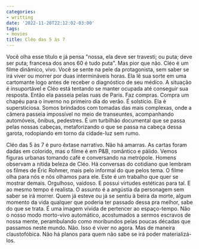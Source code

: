 ```yaml
---
categories:
- writting
date: '2022-11-20T22:12:02-03:00'
tags:
- movies
title: Cléo das 5 às 7
---
```


Você olha esse título e já pensa "nossa, ela deve ser travesti; ou puta; deve ser puta; francesa dos anos 60 é tudo puta". Mas pior que não. Cléo é um filme dinâmico, vivo. Você se sente na pele da protagonista, sem saber se irá viver ou morrer por duas intermináveis horas. Ela lê sua sorte em uma cartomante logo antes de receber o diagnóstico de seu médico. A situação é insuportável e Cléo está tentando se manter ocupada até conseguir sua resposta. Então ela passeia pelas ruas de Paris. Faz compras. Compra um chapéu para o inverno no primeiro dia do verão. É solstício. Ela é supersticiosa. Somos brindados com tomadas das mais complexas, onde a câmera passeia impossível no meio de transeuntes, acompanhando automóveis, ônibus, pedestres. É um turbilhão documental que se passa pelas nossas cabeças, metaforizando o que se passa na cabeça dessa garota, rodopiando em torno da cidade-luz sem rumo.

Cléo das 5 às 7 é puro êxtase narrativo. Não há amarras. As cartas foram dadas em colorido, mas o filme é em P&B, romântico e pálido. Vemos figuras urbanas tomando café e conversando na metrópole. Homens observam a nítida beleza de Cléo. Há conversas do cotidiano que lembram os filmes de Éric Rohmer, mais pelo informal do que pelos tema. O filme olha para nós e nós olhamos para ele. Este é um trabalho que quer se mostrar demais. Orgulhoso, vaidoso. E possui virtudes estéticas para tal. E ao mesmo tempo é realista. O assunto é a angústia da personagem sem saber se irá morrer. Quem já esteve ou já se sentiu à beira da morte, algum momento da vida qualquer que poderia ter passado dessa pra melhor, sabe do que se trata. É uma imagem vívida de pertencer ao espaço-tempo. Não o nosso modo morto-vivo automático, acostumados a sermos escravos de nossa mente, perambulando como moribundos pelas poucas décadas que passamos neste mundo. Não. Isso é viver no agora. Mas de maneira claustofóbica. Não há planos para quem não sabe se irá poder materializá-los.